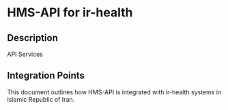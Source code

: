 # HMS-API for ir-health

## Description

API Services

## Integration Points

This document outlines how HMS-API is integrated with ir-health systems in Islamic Republic of Iran.
